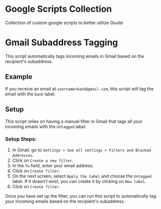 # Google Scripts Collection
Collection of custom google scripts to better utilize Gsuite

# Gmail Subaddress Tagging

This script automatically tags incoming emails in Gmail based on the recipient's subaddress.

## Example

If you receive an email at `username+bank@gmail.com`, this script will tag the email with the `bank` label.

## Setup

This script relies on having a manual filter in Gmail that tags all your incoming emails with the `Untagged` label.

### Setup Steps:

1. In Gmail, go to `Settings > See all settings > Filters and Blocked Addresses`.
2. Click on `Create a new filter`.
3. In the `To` field, enter your email address.
4. Click on `Create filter`.
5. On the next screen, select `Apply the label` and choose the `Untagged` label. If it doesn't exist, you can create it by clicking on `New label`.
6. Click on `Create filter`.

Once you have set up the filter, you can run this script to automatically tag your incoming emails based on the recipient's subaddress.
